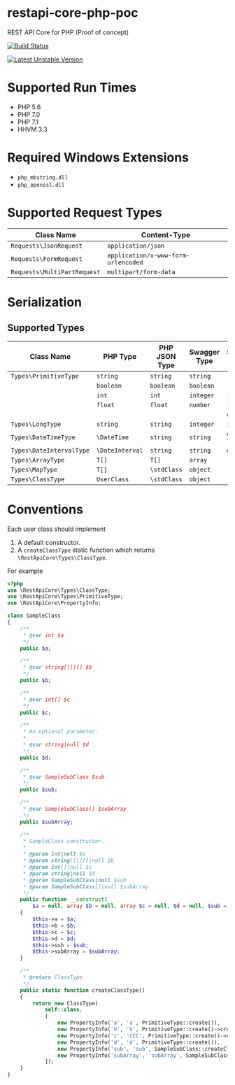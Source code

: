 # restapi-core-php-poc

REST API Core for PHP (Proof of concept)

[![Build Status](https://travis-ci.org/sergey-shandar/restapi-core-php-poc.svg?branch=master)](https://travis-ci.org/sergey-shandar/restapi-core-php-poc)

[![Latest Unstable Version](https://poser.pugx.org/sergey-shandar/restapi-core-php-poc/v/unstable)](https://packagist.org/packages/sergey-shandar/restapi-core-php-poc)

# Supported Run Times

- PHP 5.6
- PHP 7.0
- PHP 7.1
- HHVM 3.3

# Required Windows Extensions

- `php_mbstring.dll`
- `php_openssl.dll`

# Supported Request Types

|Class Name                 |Content-Type                       |
|---------------------------|-----------------------------------|
|`Requests\JsonRequest`     |`application/json`                 |
|`Requests\FormRequest`     |`application/x-www-form-urlencoded`|
|`Requests\MultiPartRequest`|`multipart/form-data`              |

# Serialization

## Supported Types

|Class Name              |PHP Type       |PHP JSON Type|Swagger Type|Swagger Format|
|------------------------|---------------|-------------|------------|--------------|
|`Types\PrimitiveType`   |`string`       |`string`     |`string`    |              |
|                        |`boolean`      |`boolean`    |`boolean`   |              |
|                        |`int`          |`int`        |`integer`   |`int32`       |
|                        |`float`        |`float`      |`number`    |`float`       |
|                        |               |             |            |`double`      |
|`Types\LongType`        |`string`       |`string`     |`integer`   |`int64`       |
|`Types\DateTimeType`    |`\DateTime`    |`string`     |`string`    |`date-time`   |
|`Types\DateIntervalType`|`\DateInterval`|`string`     |`string`    |`duration`    |
|`Types\ArrayType`       |`T[]`          |`T[]`        |`array`     |              |
|`Types\MapType`         |`T[]`          |`\stdClass`  |`object`    |              |
|`Types\ClassType`       |`UserClass`    |`\stdClass`  |`object`    |              |

# Conventions

Each user class should implement

1. A default constructor.
2. A `createClassType` static function which returns `\RestApiCore\Types\ClassType`.
 
For example

```php
<?php
use \RestApiCore\Types\ClassType;
use \RestApiCore\Types\PrimitiveType;
use \RestApiCore\PropertyInfo;

class SampleClass
{
    /**
     * @var int $a
     */
    public $a;

    /**
     * @var string[][][] $b
     */
    public $b;

    /**
     * @var int[] $c
     */
    public $c;

    /**
     * An optional parameter.
     *
     * @var string|null $d
     */
    public $d;

    /**
     * @var SampleSubClass $sub
     */
    public $sub;

    /**
     * @var SampleSubClass[] $subArray
     */
    public $subArray;

    /**
     * SampleClass constructor.
     *
     * @param int|null $a
     * @param string[][][]|null $b
     * @param int[]|null $c
     * @param string|null $d
     * @param SampleSubClass|null $sub
     * @param SampleSubClass[]|null $subArray
     */
    public function __construct(
        $a = null, array $b = null, array $c = null, $d = null, $sub = null, array $subArray = null)
    {
        $this->a = $a;
        $this->b = $b;
        $this->c = $c;
        $this->d = $d;
        $this->sub = $sub;
        $this->subArray = $subArray;
    }

    /**
     * @return ClassType
     */
    public static function createClassType()
    {
        return new ClassType(
            self::class,
            [
                new PropertyInfo('a', 'a', PrimitiveType::create()),
                new PropertyInfo('b', 'b', PrimitiveType::create()->createArray()->createArray()->createArray()),
                new PropertyInfo('c', 'CCC', PrimitiveType::create()->createArray()),
                new PropertyInfo('d', 'd', PrimitiveType::create()),
                new PropertyInfo('sub', 'sub', SampleSubClass::createClassType()),
                new PropertyInfo('subArray', 'subArray', SampleSubClass::createClassType()->createArray()),
            ]);
    }
}
```
